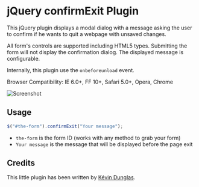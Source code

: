 # jQuery confirmExit Plugin

This jQuery plugin displays a modal dialog with a message asking the user to confirm if he wants to quit a webpage with unsaved changes.

All form's controls are supported including HTML5 types.
Submitting the form will not display the confirmation dialog.
The displayed message is configurable.

Internally, this plugin use the `onbeforeunload` event.

Browser Compatibility: IE 6.0+, FF 10+, Safari 5.0+, Opera, Chrome

![Screenshot](http://dunglas.fr/wp-content/uploads/2012/11/Capture-d%E2%80%99%C3%A9cran-2012-11-21-%C3%A0-23.51.25.png)

## Usage

```js
$("#the-form").confirmExit("Your message");
```

- `the-form` is the form ID (works with any method to grab your form)
- `Your message` is the message that will be displayed before the page exit

## Credits

This little plugin has been written by [Kévin Dunglas](http://dunglas.fr).
